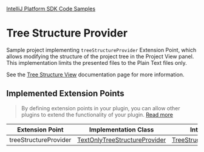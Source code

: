 [IntelliJ Platform SDK Code Samples](../README.md)

# Tree Structure Provider

Sample project implementing `treeStructureProvider` Extension Point, which allows modifying the structure of the project
tree in the Project View panel. This implementation limits the presented files to the Plain Text files only.

See the [Tree Structure View](https://www.jetbrains.org/intellij/sdk/docs/tutorials/tree_structure_view.html)
documentation page for more information.

## Implemented Extension Points

> By defining extension points in your plugin, you can allow other plugins to extend the functionality of your plugin.
> [Read more](https://www.jetbrains.org/intellij/sdk/docs/basics/plugin_structure/plugin_extension_points.html)

| Extension Point | Implementation Class | Interface |
| --------------- | -------------------- | --------- |
| treeStructureProvider | [TextOnlyTreeStructureProvider][treeStructureProvider_class] | [TreeStructureProvider][treeStructureProvider_interface] |


[treeStructureProvider_class]: ./src/main/java/org/intellij/sdk/treeStructureProvider/TextOnlyTreeStructureProvider.java
[treeStructureProvider_interface]: https://github.com/JetBrains/intellij-community/blob/master/platform/editor-ui-api/src/com/intellij/ide/projectView/TreeStructureProvider.java
